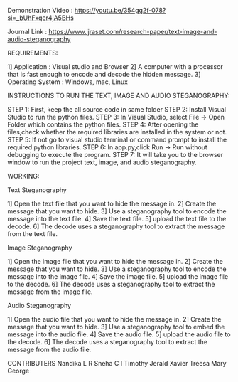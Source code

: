 Demonstration Video : https://youtu.be/354gg2f-078?si=_bUhFxqer4jA5BHs

Journal Link : https://www.ijraset.com/research-paper/text-image-and-audio-steganography

REQUIREMENTS:

1] Application : Visual studio and Browser
2] A computer with a processor that is fast enough to encode and decode the hidden message.
3] Operating System : Windows, mac, Linux

INSTRUCTIONS TO RUN THE TEXT, IMAGE AND AUDIO STEGANOGRAPHY:

STEP 1: First, keep the all source code in same folder
STEP 2: Install Visual Studio to run the python files.
STEP 3: In Visual Studio, select File -> Open Folder which contains the python files.
STEP 4: After opening the files,check whether the required libraries are installed in the system or not.
STEP 5: If not go to visual studio terminal or command prompt to install the required python libraries.
STEP 6: In app.py,click Run -> Run without debugging to execute the program.
STEP 7: It will take you to the browser window to run the project text, image, and audio steganography.

WORKING:

Text Steganography

1] Open the text file that you want to hide the message in.
2] Create the message that you want to hide.
3] Use a steganography tool to encode the message into the text file.
4] Save the text file.
5] upload the text file to the decode.
6] The decode uses a steganography tool to extract the message from the text file.

Image Steganography

1] Open the image file that you want to hide the message in.
2] Create the message that you want to hide.
3] Use a steganography tool to encode the message into the image file.
4] Save the image file.
5] upload the image file to the decode.
6] The decode uses a steganography tool to extract the message from the image file.

Audio Steganography

1] Open the audio file that you want to hide the message in.
2] Create the message that you want to hide.
3] Use a steganography tool to embed the message into the audio file.
4] Save the audio file.
5] upload the audio file to the decode.
6] The decode uses a steganography tool to extract the message from the audio file.

CONTRIBUTERS 
Nandika L R
Sneha C I
Timothy Jerald Xavier
Treesa Mary George 
